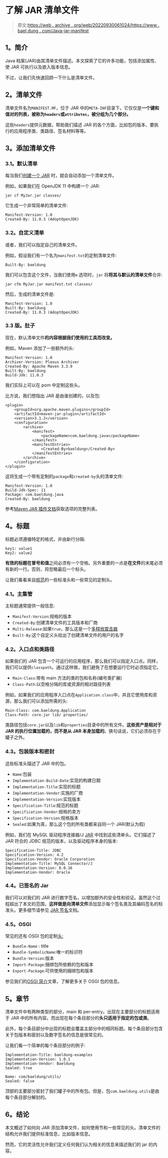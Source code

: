 # 了解 JAR 清单文件

> 原文:[https://web . archive . org/web/20220930061024/https://www . bael dung . com/Java-jar-manifest](https://web.archive.org/web/20220930061024/https://www.baeldung.com/java-jar-manifest)

## **1。简介**

Java 档案(JAR)由其清单文件描述。本文探索了它的许多功能，包括添加属性、使 JAR 可执行以及嵌入版本信息。

不过，让我们先快速回顾一下什么是清单文件。

## **2。清单文件**

清单文件名为`MANIFEST.MF`，位于 JAR 中的`META-INF`目录下。它仅仅是**一个键和值对的列表，被称为`headers`或`attributes`，被分组为几个部分。**

这些`headers`提供元数据，帮助我们描述 JAR 的各个方面，比如包的版本、要执行的应用程序类、类路径、签名材料等等。

## **3。添加清单文件**

### **3.1。默认清单**

每当我们[创建一个 JAR](/web/20221018153013/https://www.baeldung.com/java-create-jar) 时，就会自动添加一个清单文件。

例如，如果我们在 OpenJDK 11 中构建一个 JAR:

```
jar cf MyJar.jar classes/
```

它生成一个非常简单的清单文件:

```
Manifest-Version: 1.0
Created-By: 11.0.3 (AdoptOpenJDK)
```

### **3.2。自定义清单**

或者，我们可以指定自己的清单文件。

例如，假设我们有一个名为`manifest.txt`的定制清单文件:

```
Built-By: baeldung
```

我们可以包含这个文件，当我们使用`m` 选项时，`jar` 将**将其与默认的清单文件**合并:

```
jar cfm MyJar.jar manifest.txt classes/
```

然后，生成的清单文件是:

```
Manifest-Version: 1.0
Built-By: baeldung
Created-By: 11.0.3 (AdoptOpenJDK)
```

### **3.3 版。肚子**

现在，默认清单文件**的内容根据我们使用的工具而改变。**

例如，Maven 添加了一些额外的头:

```
Manifest-Version: 1.0
Archiver-Version: Plexus Archiver
Created-By: Apache Maven 3.3.9
Built-By: baeldung
Build-Jdk: 11.0.3
```

我们实际上可以在 pom 中定制这些头。

比方说，我们想指出 JAR 是由谁创建的，以及包:

```
<plugin>
    <groupId>org.apache.maven.plugins</groupId>
    <artifactId>maven-jar-plugin</artifactId>
    <version>3.1.2</version>
    <configuration>
        <archive>
            <manifest>
                <packageName>com.baeldung.java</packageName>
            </manifest>
            <manifestEntries>
                <Created-By>baeldung</Created-By>
            </manifestEntries>
        </archive>
    </configuration>
</plugin>
```

这将生成一个带有定制的`package`和`created-by`头的清单文件:

```
Manifest-Version: 1.0
Build-Jdk-Spec: 11
Package: com.baeldung.java
Created-By: baeldung 
```

参考[Maven JAR 插件文档](https://web.archive.org/web/20221018153013/https://maven.apache.org/plugins/maven-jar-plugin/)获取选项的完整列表。

## **4。标题**

标题必须遵循特定的格式，并由新行分隔:

```
key1: value1
Key2: value2
```

**有效的标题在冒号和值**之间必须有一个空格。另外重要的一点是**在文件**的末尾必须有新的一行。否则，将忽略最后一个标头。

让我们看看来自[规范](https://web.archive.org/web/20221018153013/https://docs.oracle.com/en/java/javase/11/docs/specs/jar/jar.html#jar-manifest)的一些标准头和一些常见的定制头。

### **4.1。主集管**

主标题通常提供一般信息:

*   `Manifest-Version`:规格的版本
*   `Created-By`:创建清单文件的工具版本和厂商
*   `Multi-Release`:如果`true`，那么这是一个[多释放震击器](/web/20221018153013/https://www.baeldung.com/java-multi-release-jar)
*   `Built-By`:这个自定义头给出了创建清单文件的用户的名字

### **4.2。入口点和类路径**

如果我们的 JAR 包含一个可运行的应用程序，那么我们可以指定入口点。同样，我们可以提供`classpath`。通过这样做，我们避免了在想要运行它时必须指定它。

*   `Main-Class`:带有 main 方法的类的包和名称(编号类扩展)
*   `Class-Path`:以空格分隔的库或资源的相对路径列表

例如，如果我们的应用程序入口点在`Application.class`中，并且它使用库和资源，那么我们可以添加所需的头:

```
Main-Class: com.baeldung.Application
Class-Path: core.jar lib/ properties/
```

类路径包括`core.jar`以及`lib`和`properties`目录中的所有文件。**这些资产是相对于 JAR 的执行位置加载的，而不是从 JAR 本身加载的**。换句话说，它们必须存在于罐子之外。

### **4.3。包装版本和密封**

这些标准头描述了 JAR 中的包。

*   `Name`:包装
*   `Implementation-Build-Date`:实现的构建日期
*   `Implementation-Title`:实现的标题
*   `Implementation-Vendor`:实施的厂商
*   `Implementation-Version`:实现版本
*   `Specification-Title`:规范的标题
*   `Specification-Vendor`:规格的卖方
*   `Specification-Version`:规格版本
*   `Sealed`:如果为真，那么这个包的所有类都来自同一个 JAR(默认为假)

例如，我们在 MySQL 驱动程序连接器/J [JAR](https://web.archive.org/web/20221018153013/https://repo1.maven.org/maven2/mysql/mysql-connector-java/8.0.16/mysql-connector-java-8.0.16.jar) 中找到这些清单头。它们描述了 JAR 符合的 JDBC 规范的版本，以及驱动程序本身的版本:

```
Specification-Title: JDBC
Specification-Version: 4.2
Specification-Vendor: Oracle Corporation
Implementation-Title: MySQL Connector/J
Implementation-Version: 8.0.16
Implementation-Vendor: Oracle
```

### 4.4。已签名的 Jar

我们可以对我们的 JAR 进行数字签名，以增加额外的安全性和验证。虽然这个过程超出了本文的范围，**这样做是向清单文件**添加显示每个签名类及其编码签名的标准头。更多细节请参见 [JAR 签名](https://web.archive.org/web/20221018153013/https://docs.oracle.com/en/java/javase/11/docs/specs/jar/jar.html#signed-jar-file)文档。

### **4.5。OSGI**

常见的还有 OSGI 包的定制[头:](https://web.archive.org/web/20221018153013/http://docs.osgi.org/reference/bundle-headers.html)

*   `Bundle-Name` : title
*   `Bundle-SymbolicName`:唯一的标识符
*   `Bundle-Version`:版本
*   `Import-Package`:捆绑包所依赖的包和版本
*   `Export-Package`:可供使用的捆绑包和版本

参见我们的[OSGI 简介](/web/20221018153013/https://www.baeldung.com/osgi)文章，了解更多关于 OSGI 包的信息。

## **5。章节**

清单文件中有两种类型的部分，main 和 per-entry。出现在主要部分的标题适用于 JAR 中的所有内容。而出现在每个条目部分的**头只适用于指定的包或类**。

此外，每个条目部分中出现的标题会覆盖主部分中的相同标题。每个条目部分包含关于包版本和密封以及数字签名的信息是很常见的。

让我们看一个简单的每个条目部分的例子:

```
Implementation-Title: baeldung-examples 
Implementation-Version: 1.0.1
Implementation-Vendor: Baeldung
Sealed: true

Name: com/baeldung/utils/
Sealed: false
```

顶部的主要部分密封了我们罐子中的所有包。但是，包`com.baeldung.utils`是由每个条目部分解封的。

## **6。结论**

本文概述了如何向 JAR 添加清单文件，如何使用节和一些常见的头。清单文件的结构允许我们提供标准信息，比如版本信息。

然而，它的灵活性允许我们定义任何我们认为相关的信息来描述我们的 jar 的内容。